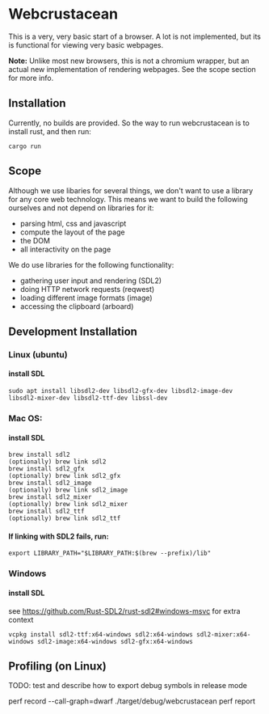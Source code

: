 # Webcrustacean

This is a very, very basic start of a browser. A lot is not implemented, but its is functional for viewing very basic webpages.

__Note:__ Unlike most new browsers, this is not a chromium wrapper, but an actual new implementation of rendering webpages. See the scope section for more info.



## Installation

Currently, no builds are provided. So the way to run webcrustacean is to install rust, and then run:

```cargo run```



## Scope

Although we use libaries for several things, we don't want to use a library for any core web technology. This means we want to build the following ourselves and not depend on libraries for it:

- parsing html, css and javascript
- compute the layout of the page
- the DOM
- all interactivity on the page


We do use libraries for the following functionality:

- gathering user input and rendering (SDL2)
- doing HTTP network requests (reqwest)
- loading different image formats (image)
- accessing the clipboard (arboard)



## Development Installation


### Linux (ubuntu)

#### install SDL

```sudo apt install libsdl2-dev libsdl2-gfx-dev libsdl2-image-dev libsdl2-mixer-dev libsdl2-ttf-dev libssl-dev```



### Mac OS:

#### install SDL

```
brew install sdl2
(optionally) brew link sdl2
brew install sdl2_gfx
(optionally) brew link sdl2_gfx
brew install sdl2_image
(optionally) brew link sdl2_image
brew install sdl2_mixer
(optionally) brew link sdl2_mixer
brew install sdl2_ttf
(optionally) brew link sdl2_ttf
```


#### If linking with SDL2 fails, run:

```export LIBRARY_PATH="$LIBRARY_PATH:$(brew --prefix)/lib"```



### Windows

#### install SDL

see <https://github.com/Rust-SDL2/rust-sdl2#windows-msvc> for extra context

```
vcpkg install sdl2-ttf:x64-windows sdl2:x64-windows sdl2-mixer:x64-windows sdl2-image:x64-windows sdl2-gfx:x64-windows
```



## Profiling (on Linux)

TODO: test and describe how to export debug symbols in release mode

perf record --call-graph=dwarf ./target/debug/webcrustacean
perf report
